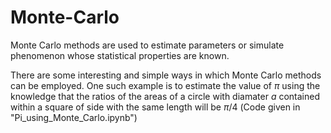 # Monte-Carlo
Monte Carlo methods are used to estimate parameters or simulate phenomenon whose statistical properties are known.

There are some interesting and simple ways in which Monte Carlo methods can be employed.
One such example is to estimate the value of $\pi$ using the knowledge that the ratios of the areas of a circle with diamater $a$ contained within a square of side with the same length will be $\pi/4$ (Code given in "Pi_using_Monte_Carlo.ipynb")
